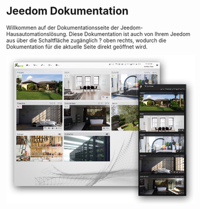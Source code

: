 # Jeedom Dokumentation

Willkommen auf der Dokumentationsseite der Jeedom-Hausautomationslösung.
Diese Dokumentation ist auch von Ihrem Jeedom aus über die Schaltfläche zugänglich ? oben rechts, wodurch die Dokumentation für die aktuelle Seite direkt geöffnet wird.

![Présentation](../img/img_home.png)

<!-- <div id="div_searchBar"></div> -->
